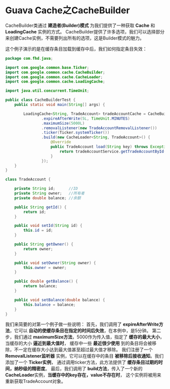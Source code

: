 Guava Cache之CacheBuilder
========================================================
CacheBuilder类通过 **建造者(Builder)模式** 为我们提供了一种获取 **Cache** 和 **LoadingCache** 实例的方式。
CacheBuilder提供了许多选项，我们可以选择部分来创建Cache实例，不需要列出所有的选项，这是Builder模式的魅力。

这个例子演示的是在缓存条目加载到缓存中后，我们如何指定条目失效：
```java
package com.fhd.java;

import com.google.common.base.Ticker;
import com.google.common.cache.CacheBuilder;
import com.google.common.cache.CacheLoader;
import com.google.common.cache.LoadingCache;

import java.util.concurrent.TimeUnit;

public class CacheBuilderTest {
    public static void main(String[] args) {

        LoadingCache<String, TradeAccount> tradeAccountCache = CacheBuilder.newBuilder()
                .expireAfterWrite(5L, TimeUnit.MINUTES)
                .maximumSize(5000L)
                .removalListener(new TradeAccountRemovalListener())
                .ticker(Ticker.systemTicker())
                .build(new CacheLoader<String, TradeAccount>() {
                    @Override
                    public TradeAccount load(String key) throws Exception {
                        return tradeAccountService.getTradeAccountById(key);
                    }
                });
    }
}

class TradeAccount {

    private String id;      //ID
    private String owner;   //所有者
    private double balance; //余额

    public String getId() {
        return id;
    }

    public void setId(String id) {
        this.id = id;
    }

    public String getOwner() {
        return owner;
    }

    public void setOwner(String owner) {
        this.owner = owner;
    }

    public double getBalance() {
        return balance;
    }

    public void setBalance(double balance) {
        this.balance = balance;
    }
}
```
我们来简要的对第一个例子做一些说明：
首先，我们调用了 **expireAfterWrite方法**，它可以 **自动的使缓存条目在指定的时间后失效**，在本例中，是5分钟。
第二步，我们通过 **maximumSize方法**，5000作为传入值，指定了 **缓存的最大大小**，当缓存的大小 **逼近到最大值时**，
缓存中一些 **最近很少使用** 到的条目将会被移除，不一定在缓存大小达到最大值甚至超过最大值才移除。
我们注册了一个 **RemovalListener监听器** 实例，它可以在缓存中的条目 **被移除后接收通知**。我们添加了一个 **Ticker实例**，
通过调用ticker方法，此方法提供了 **缓存条目过期的时间，纳秒级的精密度**。
最后，我们调用了 **build方法**，传入了一个新的 **CacheLoader**实例，**当缓存中的key存在，value不存在时**，
这个实例将被用来重新获取TradeAccount对象。





